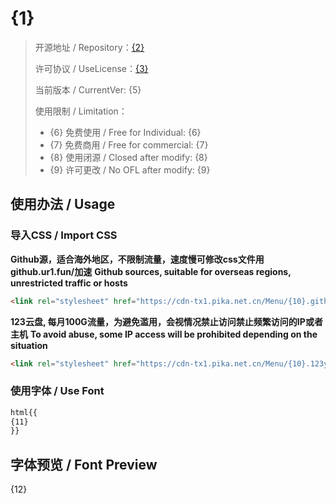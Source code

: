 # {1}

> 开源地址 / Repository：[{2}]({2})
> 
> 许可协议 / UseLicense：[{3}]({2}{4})
> 
> 当前版本 / CurrentVer: {5}
> 
> 使用限制 / Limitation：
> - {6} 免费使用 / Free for Individual: {6}
> - {7} 免费商用 / Free for commercial: {7}
> - {8} 使用闭源 / Closed after modify: {8}
> - {9} 许可更改 / No OFL after modify: {9}

## 使用办法 / Usage

### 导入CSS / Import CSS

**Github源，适合海外地区，不限制流量，速度慢可修改css文件用github.ur1.fun/加速**
**Github sources, suitable for overseas regions, unrestricted traffic or hosts**
```html
<link rel="stylesheet" href="https://cdn-tx1.pika.net.cn/Menu/{10}.github.css">
```

**123云盘,  每月100G流量，为避免滥用，会视情况禁止访问禁止频繁访问的IP或者主机**
**To avoid abuse, some IP access will be prohibited depending on the situation**
```html
<link rel="stylesheet" href="https://cdn-tx1.pika.net.cn/Menu/{10}.123yun.css">
```

### 使用字体 / Use Font

```css
html{{
{11}
}}
```

## 字体预览 / Font Preview

{12}
